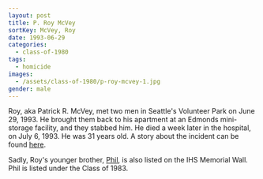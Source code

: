 ```yaml
---
layout: post
title: P. Roy McVey
sortKey: McVey, Roy
date: 1993-06-29
categories:
  - class-of-1980
tags:
  - homicide
images:
  - /assets/class-of-1980/p-roy-mcvey-1.jpg
gender: male
---
```

Roy, aka Patrick R. McVey, met two men in Seattle's Volunteer Park on June 29, 1993.  He brought them back to his apartment at an Edmonds mini-storage facility, and they stabbed him.  He died a week later in the hospital, on July 6, 1993.  He was 31 years old. A story about the incident can be found [here](https://archive.seattletimes.com/archive/?date=19930721&slug=1712087).

Sadly, Roy's younger brother, [Phil](https://ihsmemorial.org/class-of-1983/phillip-phil-mcvey/), is also listed on the IHS Memorial Wall. Phil is listed under the Class of 1983.
